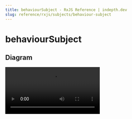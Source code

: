 ```yaml
---
title: behaviourSubject - RxJS Reference | indepth.dev
slug: reference/rxjs/subjects/behaviour-subject
---
```


# behaviourSubject

## Diagram

<video>
    <source src="https://images.indepth.dev/references/rxjs/subject-s/behavior-subject.mp4">
</video>
